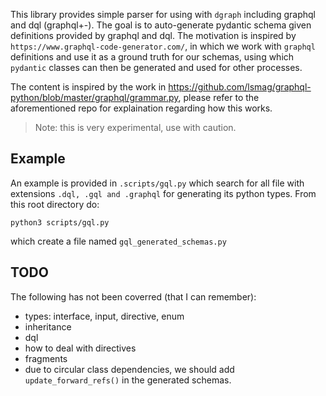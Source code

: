 This library provides simple parser for using with `dgraph` including graphql and dql (graphql+-). The goal is to auto-generate pydantic schema given definitions provided by graphql and dql. The motivation is inspired by `https://www.graphql-code-generator.com/`, in which we work with `graphql` definitions and use it as a ground truth for our schemas, using which `pydantic` classes can then be generated and used for other processes.

The content is inspired by the work in https://github.com/lsmag/graphql-python/blob/master/graphql/grammar.py, please refer to the aforementioned repo for explaination regarding how this works.

> Note: this is very experimental, use with caution.

## Example
An example is provided in `.scripts/gql.py` which search for all file with extensions `.dql, .gql and .graphql` for generating its python types. From this root directory do:
```console
python3 scripts/gql.py
```
which create a file named `gql_generated_schemas.py`

## TODO

The following has not been coverred (that I can remember):

- types: interface, input, directive, enum
- inheritance
- dql
- how to deal with directives
- fragments
- due to circular class dependencies, we should add `update_forward_refs()` in the generated schemas.
